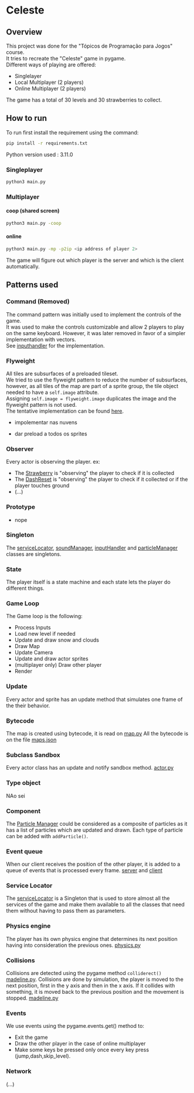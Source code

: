 # Celeste
## Overview
This project was done for the "Tópicos de Programação para Jogos" course.  
It tries to recreate the "Celeste" game in pygame.  
Different ways of playing are offered:
- Singlelayer
- Local Multiplayer (2 players)
- Online Multiplayer (2 players)

The game has a total of 30 levels and 30 strawberries to collect.

## How to run

To run first install the requirement using the command:

```bash
pip install -r requirements.txt
```

Python version used : 3.11.0

### Singleplayer
```bash
python3 main.py
```
### Multiplayer
#### coop (shared screen)
```bash
python3 main.py -coop
```
#### online
```bash
python3 main.py -mp -p2ip <ip address of player 2>
```
The game will figure out which player is the server and which is the client automatically.

## Patterns used

### Command (Removed)
The command pattern was initially used to implement the controls of the game.  
It was used to make the controls customizable and allow 2 players to play on the same keyboard.
However, it was later removed in favor of a simpler implementation with vectors.  
See [inputhandler](inputHandler.py) for the implementation.

### Flyweight
All tiles are subsurfaces of a preloaded tileset.  
We tried to use the flyweight pattern to reduce the number of subsurfaces, however, as all tiles of the map are part of a sprite group, the tile object needed to have a `self.image` attribute.  
Assigning `self.image = flyweight.image` duplicates the image and the flyweight pattern is not used.  
The tentative implementation can be found [here](map/mapflyweight.py).



- impolementar nas nuvens 

- dar preload a todos os sprites
 
### Observer
Every actor is observing the player.
ex:
- The [Strawberry](actors/strawberry.py) is "observing" the player to check if it is collected
- The [DashReset](actors/dashResetEntity.py) is "observing" the player to check if it collected or if the player touches ground
- (...)

### Prototype
- nope

### Singleton
<!-- The serviceLocator, soundManager, inputHandler and Particle Manager classes are singletons. -->
The [serviceLocator](serviceLocator.py), [soundManager](utils/soundManager.py), [inputHandler](inputHandler.py) and [particleManager](actors/particles.py) classes are singletons.

### State 
The player itself is a state machine and each state lets the player do different things.

### Game Loop
The Game loop is the following:
- Process Inputs
- Load new level if needed
- Update and draw snow and clouds
- Draw Map
- Update Camera
- Update and draw actor sprites
- (multiplayer only) Draw other player
- Render 

### Update
Every actor and sprite has an update method that simulates one frame of the their behavior.

### Bytecode
The map is created using bytecode, it is read on [map.py](map/map.py#L171)
All the bytecode is on the file [maps.json](map/maps.json)   

### Subclass Sandbox
Every actor class has an update and notify sandbox method. [actor.py](actors/actor.py)

### Type object
NAo sei

### Component
The [Particle Manager](actors/particles.py) could be considered as a composite of particles as it has a list of particles which are updated and drawn. Each type of particle can be added with `addParticle()`.

### Event queue
When our client receives the position of the other player, it is added to a queue of events that is processed every frame. [server](server.py#L21) and [client](client.py#L19)

### Service Locator
The [serviceLocator](serviceLocator.py) is a Singleton that is used to store almost all the services of the game and make them available to all the classes that need them without having to pass them as parameters.

### Physics engine
The player has its own physics engine that determines its next position having into consideration the previous ones. [physics.py](utils/physics.py)

### Collisions
Collisions are detected using the pygame method `colliderect()` [madeline.py](actors/madeline.py#L562).
Collisions are done by simulation, the player is moved to the next position, first in the y axis and then in the x axis. If it collides with something, it is moved back to the previous position and the movement is stopped. [madeline.py](actors/madeline.py#L562)

### Events
We use events using the pygame.events.get() method to:
- Exit the game
- Draw the other player in the case of online multiplayer
- Make some keys be pressed only once every key press (jump,dash,skip_level).

### Network
(...)                            